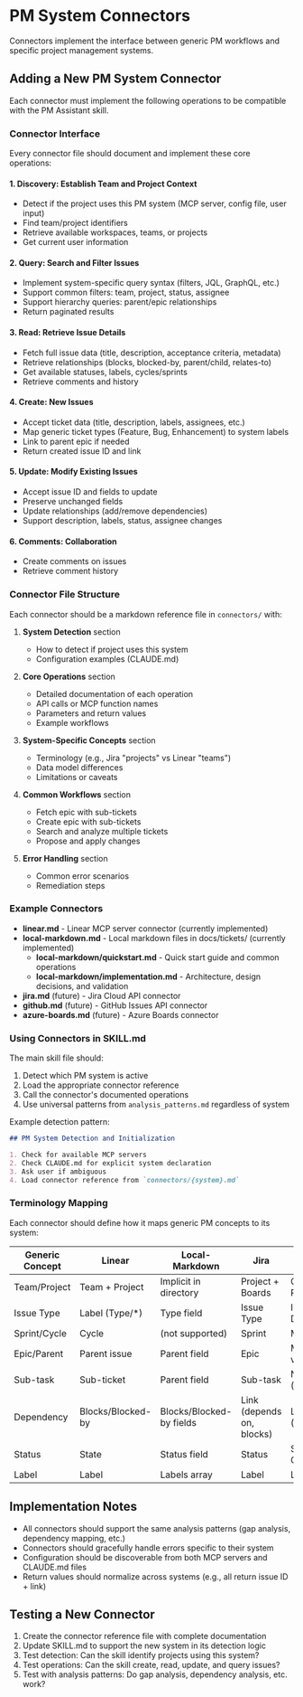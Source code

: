 # PM System Connectors

Connectors implement the interface between generic PM workflows and specific project management systems.

## Adding a New PM System Connector

Each connector must implement the following operations to be compatible with the PM Assistant skill.

### Connector Interface

Every connector file should document and implement these core operations:

#### 1. Discovery: Establish Team and Project Context
- Detect if the project uses this PM system (MCP server, config file, user input)
- Find team/project identifiers
- Retrieve available workspaces, teams, or projects
- Get current user information

#### 2. Query: Search and Filter Issues
- Implement system-specific query syntax (filters, JQL, GraphQL, etc.)
- Support common filters: team, project, status, assignee
- Support hierarchy queries: parent/epic relationships
- Return paginated results

#### 3. Read: Retrieve Issue Details
- Fetch full issue data (title, description, acceptance criteria, metadata)
- Retrieve relationships (blocks, blocked-by, parent/child, relates-to)
- Get available statuses, labels, cycles/sprints
- Retrieve comments and history

#### 4. Create: New Issues
- Accept ticket data (title, description, labels, assignees, etc.)
- Map generic ticket types (Feature, Bug, Enhancement) to system labels
- Link to parent epic if needed
- Return created issue ID and link

#### 5. Update: Modify Existing Issues
- Accept issue ID and fields to update
- Preserve unchanged fields
- Update relationships (add/remove dependencies)
- Support description, labels, status, assignee changes

#### 6. Comments: Collaboration
- Create comments on issues
- Retrieve comment history

### Connector File Structure

Each connector should be a markdown reference file in `connectors/` with:

1. **System Detection** section
   - How to detect if project uses this system
   - Configuration examples (CLAUDE.md)

2. **Core Operations** section
   - Detailed documentation of each operation
   - API calls or MCP function names
   - Parameters and return values
   - Example workflows

3. **System-Specific Concepts** section
   - Terminology (e.g., Jira "projects" vs Linear "teams")
   - Data model differences
   - Limitations or caveats

4. **Common Workflows** section
   - Fetch epic with sub-tickets
   - Create epic with sub-tickets
   - Search and analyze multiple tickets
   - Propose and apply changes

5. **Error Handling** section
   - Common error scenarios
   - Remediation steps

### Example Connectors

- **linear.md** - Linear MCP server connector (currently implemented)
- **local-markdown.md** - Local markdown files in docs/tickets/ (currently implemented)
  - **local-markdown/quickstart.md** - Quick start guide and common operations
  - **local-markdown/implementation.md** - Architecture, design decisions, and validation
- **jira.md** (future) - Jira Cloud API connector
- **github.md** (future) - GitHub Issues API connector
- **azure-boards.md** (future) - Azure Boards connector

### Using Connectors in SKILL.md

The main skill file should:

1. Detect which PM system is active
2. Load the appropriate connector reference
3. Call the connector's documented operations
4. Use universal patterns from `analysis_patterns.md` regardless of system

Example detection pattern:
```markdown
## PM System Detection and Initialization

1. Check for available MCP servers
2. Check CLAUDE.md for explicit system declaration
3. Ask user if ambiguous
4. Load connector reference from `connectors/{system}.md`
```

### Terminology Mapping

Each connector should define how it maps generic PM concepts to its system:

| Generic Concept | Linear | Local-Markdown | Jira | GitHub |
|---|---|---|---|---|
| Team/Project | Team + Project | Implicit in directory | Project + Boards | Organization + Repository |
| Issue Type | Label (Type/*) | Type field | Issue Type | Issue or Discussion |
| Sprint/Cycle | Cycle | (not supported) | Sprint | Milestone |
| Epic/Parent | Parent issue | Parent field | Epic | Milestone/Project v2 |
| Sub-task | Sub-ticket | Parent field | Sub-task | Nested issue (linked) |
| Dependency | Blocks/Blocked-by | Blocks/Blocked-by fields | Link (depends on, blocks) | Link (dependency) |
| Status | State | Status field | Status | State (Open, Closed) |
| Label | Label | Labels array | Label | Label |

## Implementation Notes

- All connectors should support the same analysis patterns (gap analysis, dependency mapping, etc.)
- Connectors should gracefully handle errors specific to their system
- Configuration should be discoverable from both MCP servers and CLAUDE.md files
- Return values should normalize across systems (e.g., all return issue ID + link)

## Testing a New Connector

1. Create the connector reference file with complete documentation
2. Update SKILL.md to support the new system in its detection logic
3. Test detection: Can the skill identify projects using this system?
4. Test operations: Can the skill create, read, update, and query issues?
5. Test with analysis patterns: Do gap analysis, dependency analysis, etc. work?

